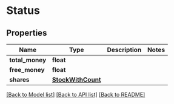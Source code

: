 # Status

## Properties
Name | Type | Description | Notes
------------ | ------------- | ------------- | -------------
**total_money** | **float** |  | 
**free_money** | **float** |  | 
**shares** | [**StockWithCount**](StockWithCount.md) |  | 

[[Back to Model list]](../README.md#documentation-for-models) [[Back to API list]](../README.md#documentation-for-api-endpoints) [[Back to README]](../README.md)


